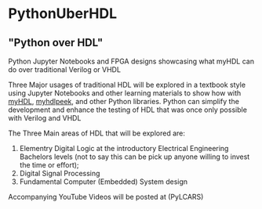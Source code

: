 # PythonUberHDL
## "Python over HDL"
Python Jupyter Notebooks and FPGA designs showcasing what myHDL can do over traditional Verilog or VHDL

Three Major usages of traditional HDL will be explored in a textbook style using Jupyter Notebooks and other learning materials to show how with
[myHDL](http://www.myhdl.org/), [myhdlpeek](https://github.com/xesscorp/myhdlpeek), and other Python libraries. Python can simplify the development and enhance the testing of HDL that was once only possible with Verilog and VHDL

The Three Main areas of HDL that will be explored are:
1. Elementry Digital Logic at the introductory Electrical Engineering Bachelors levels (not to say this can be pick up anyone willing to invest the time or effort); 
2. Digital Signal Processing 
3. Fundamental Computer (Embedded) System design

Accompanying YouTube Videos will be posted at (PyLCARS)
